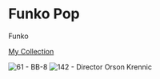 # Funko Pop

Funko

[My Collection](https://www.poppriceguide.com/guide/member/collection/darrenredmond/TXYQJ5VKWLYRK9CM/)

![61 - BB-8](https://cdn.poppriceguide.com/guide/itmimg/thumb/4788_bb8.jpg) 
![142 - Director Orson Krennic](https://cdn.poppriceguide.com/guide/itmimg/thumb/8185_directororsonkrennic_1473224936.jpg)

